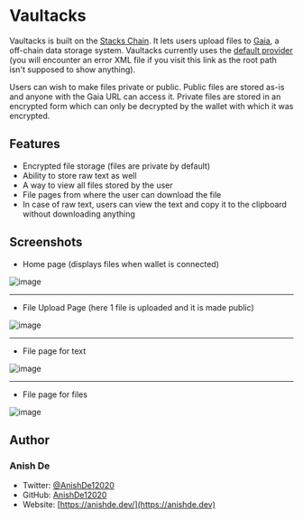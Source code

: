 # Vaultacks

Vaultacks is built on the [Stacks Chain](https://www.stacks.co/). It lets users upload files to [Gaia](https://docs.stacks.co/docs/gaia/), a off-chain data storage system. Vaultacks currently uses the [default provider](https://gaia.blockstack.org/) (you will encounter an error XML file if you visit this link as the root path isn't supposed to show anything). 

Users can wish to make files private or public. Public files are stored as-is and anyone with the Gaia URL can access it. Private files are stored in an encrypted form which can only be decrypted by the wallet with which it was encrypted.

## Features
- Encrypted file storage (files are private by default)
- Ability to store raw text as well
- A way to view all files stored by the user
- File pages from where the user can download the file
- In case of raw text, users can view the text and copy it to the clipboard without downloading anything

## Screenshots
- Home page (displays files when wallet is connected)

![image](https://user-images.githubusercontent.com/63192115/186873261-f7b84323-fc70-4d39-a64c-55880aeda0b2.png)

---

- File Upload Page (here 1 file is uploaded and it is made public)

![image](https://user-images.githubusercontent.com/63192115/186873409-2ddd498c-7ecf-4de8-8aa8-419764044724.png)

---

- File page for text

![image](https://user-images.githubusercontent.com/63192115/186873484-60d5464a-7682-4e96-bca5-157b7e30b155.png)

---

- File page for files

![image](https://user-images.githubusercontent.com/63192115/186873550-58a33d4d-8cc9-4eb3-b7d6-9af26784c37e.png)

## Author
### Anish De
- Twitter: [@AnishDe12020](https://twitter.com/AnishDe12020)
- GitHub: [AnishDe12020](https://github.com/AnishDe12020)
- Website: [https://anishde.dev/](https://anishde.dev)

